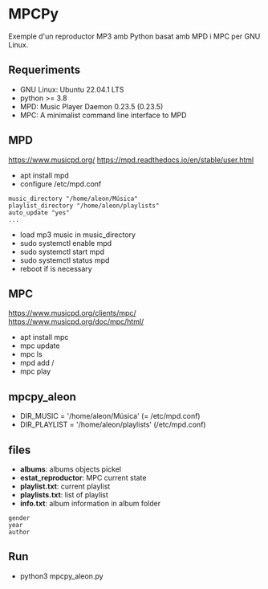 # MPCPy

Exemple d'un reproductor MP3 amb Python basat amb MPD i MPC per GNU Linux.

## Requeriments

- GNU Linux: Ubuntu 22.04.1 LTS
- python >= 3.8
- MPD: Music Player Daemon 0.23.5 (0.23.5)
- MPC: A minimalist command line interface to MPD

## MPD
https://www.musicpd.org/
https://mpd.readthedocs.io/en/stable/user.html

- apt install mpd
- configure /etc/mpd.conf
```
music_directory "/home/aleon/Música"
playlist_directory "/home/aleon/playlists"
auto_update "yes"
...
```
- load mp3 music in music_directory
- sudo systemctl enable mpd
- sudo systemctl start mpd
- sudo systemctl status mpd
- reboot if is necessary

## MPC
https://www.musicpd.org/clients/mpc/
https://www.musicpd.org/doc/mpc/html/

- apt install mpc
- mpc update
- mpc ls
- mpd add /
- mpc play

## mpcpy_aleon

- DIR_MUSIC = '/home/aleon/Música' (= /etc/mpd.conf)
- DIR_PLAYLIST = '/home/aleon/playlists' (/etc/mpd.conf)

## files

- **albums**: albums objects pickel
- **estat_reproductor**: MPC current state
- **playlist.txt**: current playlist
- **playlists.txt**: list of playlist
- **info.txt**: album information in album folder
```
gender
year
author
```

## Run

- python3 mpcpy_aleon.py
